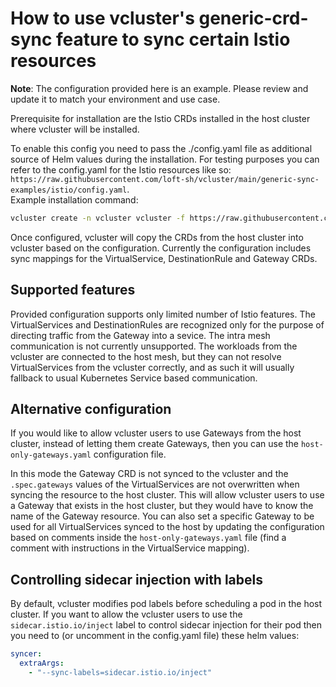 # How to use vcluster's generic-crd-sync feature to sync certain Istio resources

**Note**: The configuration provided here is an example. Please review and update it to match your environment and use case.

Prerequisite for installation are the Istio CRDs installed in the host cluster where vcluster will be installed.

To enable this config you need to pass the ./config.yaml file as additional source of Helm values during the installation.
For testing purposes you can refer to the config.yaml for the Istio resources like so: `https://raw.githubusercontent.com/loft-sh/vcluster/main/generic-sync-examples/istio/config.yaml`.  
Example installation command:

```bash
vcluster create -n vcluster vcluster -f https://raw.githubusercontent.com/loft-sh/vcluster/main/generic-sync-examples/istio/config.yaml
```

Once configured, vcluster will copy the CRDs from the host cluster into vcluster based on the configuration. Currently the configuration includes sync mappings for the VirtualService, DestinationRule and Gateway CRDs.

## Supported features

Provided configuration supports only limited number of Istio features. The VirtualServices and DestinationRules are recognized only for the purpose of directing traffic from the Gateway into a sevice. The intra mesh communication is not currently unsupported. The workloads from the vcluster are connected to the host mesh, but they can not resolve VirtualServices from the vcluster correctly, and as such it will usually fallback to usual Kubernetes Service based communication.

## Alternative configuration

If you would like to allow vcluster users to use Gateways from the host cluster, instead of letting them create Gateways, then you can use the `host-only-gateways.yaml` configuration file.

In this mode the Gateway CRD is not synced to the vcluster and the `.spec.gateways` values of the VirtualServices are not overwritten when syncing the resource to the host cluster. This will allow vcluster users to use a Gateway that exists in the host cluster, but they would have to know the name of the Gateway resource.
You can also set a specific Gateway to be used for all VirtualServices synced to the host by updating the configuration based on comments inside the `host-only-gateways.yaml` file (find a comment with instructions in the VirtualService mapping).

## Controlling sidecar injection with labels

By default, vcluster modifies pod labels before scheduling a pod in the host cluster. If you want to allow the vcluster users to use the `sidecar.istio.io/inject` label to control sidecar injection for their pod then you need to (or uncomment in the config.yaml file) these helm values:

```yaml
syncer:
  extraArgs:
    - "--sync-labels=sidecar.istio.io/inject"
```
